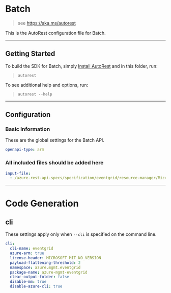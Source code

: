 # Batch

> see https://aka.ms/autorest

This is the AutoRest configuration file for Batch.

---

## Getting Started

To build the SDK for Batch, simply [Install AutoRest](https://aka.ms/autorest/install) and in this folder, run:

> `autorest`

To see additional help and options, run:

> `autorest --help`

---

## Configuration

### Basic Information

These are the global settings for the Batch API.

``` yaml
openapi-type: arm
```

### All included files should be added here

``` yaml
input-file:
  - /azure-rest-api-specs/specification/eventgrid/resource-manager/Microsoft.EventGrid/stable/2019-01-01/EventGrid.json
```

---

# Code Generation

## cli

These settings apply only when `--cli` is specified on the command line.

``` yaml $(cli)
cli:
  cli-name: eventgrid
  azure-arm: true
  license-header: MICROSOFT_MIT_NO_VERSION
  payload-flattening-threshold: 2
  namespace: azure.mgmt.eventgrid
  package-name: azure-mgmt-eventgrid
  clear-output-folder: false
  disable-mm: true
  disable-azure-cli: true
```
